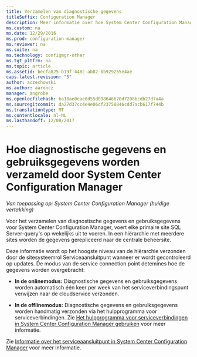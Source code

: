 ```yaml
---
title: Verzamelen van diagnostische gegevens
titleSuffix: Configuration Manager
description: Meer informatie over hoe System Center Configuration Manager diagnostische gegevens en gebruiksgegevens over zichzelf verzamelt.
ms.custom: na
ms.date: 12/29/2016
ms.prod: configuration-manager
ms.reviewer: na
ms.suite: na
ms.technology: configmgr-other
ms.tgt_pltfrm: na
ms.topic: article
ms.assetid: becfa825-b19f-448c-ab82-bb929255e4ae
caps.latest.revision: "5"
author: aczechowski
ms.author: aaroncz
manager: angrobe
ms.openlocfilehash: ba18ae0eae0d55d098646670d7208bcdb27d7a4a
ms.sourcegitcommit: da27d37cc4e4e06cf23758846cdd7acb617f744b
ms.translationtype: MT
ms.contentlocale: nl-NL
ms.lasthandoff: 12/08/2017
---
```

# <a name="how-diagnostics-and-usage-data-is-collected-by-system-center-configuration-manager"></a>Hoe diagnostische gegevens en gebruiksgegevens worden verzameld door System Center Configuration Manager

*Van toepassing op: System Center Configuration Manager (huidige vertakking)*

Voor het verzamelen van diagnostische gegevens en gebruiksgegevens voor System Center Configuration Manager, voert elke primaire site SQL Server-query's op wekelijks uit te voeren. In een hiërarchie met meerdere sites worden de gegevens gerepliceerd naar de centrale beheersite.  

Deze informatie wordt op het hoogste niveau van de hiërarchie verzonden door de sitesysteemrol Serviceaansluitpunt wanneer er wordt gecontroleerd op updates. De modus van de service connection point detemines hoe de gegevens worden overgebracht:  

-   **In de onlinemodus:** Diagnostische gegevens en gebruiksgegevens worden automatisch één keer per week van het serviceverbindingspunt verwijzen naar de cloudservice verzonden.  

-   **In de offlinemodus:** Diagnostische gegevens en gebruiksgegevens worden handmatig verzonden via het hulpprogramma voor serviceverbindingen. Zie [Het hulpprogramma voor serviceverbindingen in System Center Configuration Manager gebruiken](../../../core/servers/manage/use-the-service-connection-tool.md) voor meer informatie.  

Zie [Informatie over het serviceaansluitpunt in System Center Configuration Manager](../../../core/servers/deploy/configure/about-the-service-connection-point.md) voor meer informatie.  
